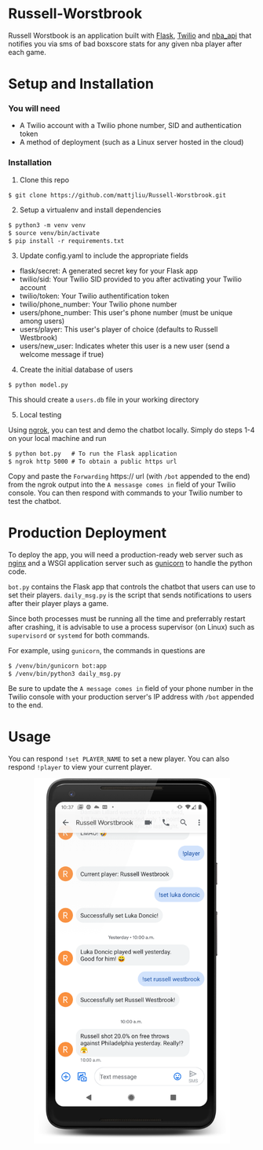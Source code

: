 # Russell-Worstbrook
Russell Worstbook is an application built with [Flask](http://flask.palletsprojects.com/en/1.1.x/), [Twilio](https://www.twilio.com/docs/sms) and [nba_api](https://github.com/swar/nba_api) that notifies you via sms of bad boxscore stats for any given nba player after each game. 

# Setup and Installation

### You will need
* A Twilio account with a Twilio phone number, SID and authentication token
* A method of deployment (such as a Linux server hosted in the cloud)

### Installation
1. Clone this repo
```console
$ git clone https://github.com/mattjliu/Russell-Worstbrook.git
```

2. Setup a virtualenv and install dependencies
```console
$ python3 -m venv venv
$ source venv/bin/activate
$ pip install -r requirements.txt
```

3. Update config.yaml to include the appropriate fields
  * flask/secret: A generated secret key for your Flask app
  * twilio/sid: Your Twilio SID provided to you after activating your Twilio account
  * twilio/token: Your Twilio authentification token
  * twilio/phone_number: Your Twilio phone number
  * users/phone_number: This user's phone number (must be unique among users)
  * users/player: This user's player of choice (defaults to Russell Westbrook)
  * users/new_user: Indicates wheter this user is a new user (send a welcome message if true)
  
4. Create the initial database of users
```console
$ python model.py
```
This should create a `users.db` file in your working directory

5. Local testing

Using [ngrok](https://ngrok.com/product), you can test and demo the chatbot locally. Simply do steps 1-4 on your local machine and run
```console
$ python bot.py   # To run the Flask application
$ ngrok http 5000 # To obtain a public https url
```
Copy and paste the `Forwarding` https:// url (with `/bot` appended to the end) from the ngrok output into the `A messasge comes in` field of your Twilio console. You can then respond with commands to your Twilio number to test the chatbot.

# Production Deployment
To deploy the app, you will need a production-ready web server such as [nginx](https://www.nginx.com/) and a WSGI application server such as [gunicorn](https://gunicorn.org/) to handle the python code.

`bot.py` contains the Flask app that controls the chatbot that users can use to set their players. `daily_msg.py` is the script that sends notifications to users after their player plays a game.

Since both processes must be running all the time and preferrably restart after crashing, it is advisable to use a process supervisor (on Linux) such as `supervisord` or `systemd` for both commands.

For example, using `gunicorn`, the commands in questions are
```console
$ /venv/bin/gunicorn bot:app
$ /venv/bin/python3 daily_msg.py
```

Be sure to update the `A message comes in` field of your phone number in the Twilio console with your production server's IP address with `/bot` appended to the end.

# Usage
You can respond `!set PLAYER_NAME` to set a new player. You can also respond `!player` to view your current player.
<p align="center">
 <img src="/screenshots/screenshot1.png" width="400"/>
</p>
